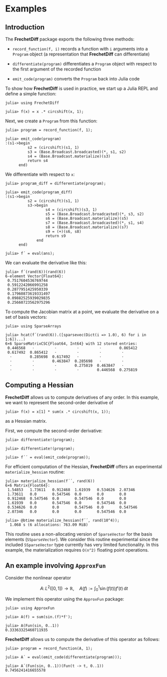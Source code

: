 # Examples

## Introduction

The **FrechetDiff** package exports the following three methods:

* `record_function(f, i)` records a function with `i` arguments into a `Program` object (a representation that **FrechetDiff** can differentiate)

* `differentiate(program)` differentiates a `Program` object with respect to the first argument of the recorded function

* `emit_code(program)` converts the `Program` back into Julia code

To show how **FrechetDiff** is used in practice, we start up a Julia REPL and define a simple function:

```julia-repl
julia> using FrechetDiff

julia> f(x) = x .* circshift(x, 1);
```

Next, we create a `Program` from this function:


```julia-repl
julia> program = record_function(f, 1);

julia> emit_code(program)
:(s1->begin
          s2 = (circshift)(s1, 1)
          s3 = (Base.Broadcast.broadcasted)(*, s1, s2)
          s4 = (Base.Broadcast.materialize)(s3)
          return s4
      end)
```

We differentiate with respect to `x`:

```julia-repl
julia> program_diff = differentiate(program);

julia> emit_code(program_diff)
:(s1->begin
          s2 = (circshift)(s1, 1)
          s3->begin
                  s4 = (circshift)(s3, 1)
                  s5 = (Base.Broadcast.broadcasted)(*, s3, s2)
                  s6 = (Base.Broadcast.materialize)(s5)
                  s7 = (Base.Broadcast.broadcasted)(*, s1, s4)
                  s8 = (Base.Broadcast.materialize)(s7)
                  s9 = (+)(s6, s8)
                  return s9
              end
      end)

julia> f´ = eval(ans);
```

We can evaluate the derivative like this:

```julia-repl
julia> f´(rand(6))(rand(6))
6-element Vector{Float64}:
 0.7517604536769744
 0.5912242066991258
 0.2877951425950339
 0.17960873619331497
 0.09882525939029835
 0.25660723562975296
```

To compute the Jacobian matrix at a point, we evaluate the derivative on a set of basis vectors:

```julia-repl
julia> using SparseArrays

julia> hcat(f´(rand(6)).([sparsevec(Dict(i => 1.0), 6) for i in 1:6])...)
6×6 SparseMatrixCSC{Float64, Int64} with 12 stored entries:
 0.446568   ⋅         ⋅         ⋅         ⋅        0.865412
 0.617492  0.865412   ⋅         ⋅         ⋅         ⋅ 
  ⋅        0.285698  0.617492   ⋅         ⋅         ⋅ 
  ⋅         ⋅        0.463847  0.285698   ⋅         ⋅ 
  ⋅         ⋅         ⋅        0.275819  0.463847   ⋅ 
  ⋅         ⋅         ⋅         ⋅        0.446568  0.275819
```

## Computing a Hessian

**FrechetDiff** allows us to compute derivatives of any order.
In this example, we want to represent the second-order derivative of

```julia-repl
julia> f(x) = x[1] * sum(x .* circshift(x, 1));
```
as a Hessian matrix.

First, we compute the second-order derivative:

```julia-repl
julia> differentiate!(program);

julia> differentiate!(program);

julia> f´´ = eval(emit_code(program));
```

For efficient computation of the Hessian, **FrechetDiff** offers an experimental `materialize_hessian` routine:

```julia-repl
julia> materialize_hessian(f´´, rand(6))
6×6 Matrix{Float64}:
 1.54853   1.73611   0.912468  1.61939   0.534626  2.07346
 1.73611   0.0       0.547546  0.0       0.0       0.0
 0.912468  0.547546  0.0       0.547546  0.0       0.0
 1.61939   0.0       0.547546  0.0       0.547546  0.0
 0.534626  0.0       0.0       0.547546  0.0       0.547546
 2.07346   0.0       0.0       0.0       0.547546  0.0

julia> @btime materialize_hessian(f´´, rand(10^4));
  1.068 s (6 allocations: 763.09 MiB)
```

This routine uses a non-allocating version of `SparseVector` for the basis elements (`SSparseVector`).
We consider this routine experimental since the included `SSparseVector` type currently has very limited functionality.
In this example, the materialization requires `O(n^2)` floating point operations.

## An example involving `ApproxFun`

Consider the nonlinear operator
```math
    A \colon L^2([0,1]) \to \mathbb{R},\quad A(f) := \int_0^1 \sin(f(t)) f'(t)\, \mathrm{d}t
```

We implement this operator using the `ApproxFun` package:

```julia-repl
julia> using ApproxFun

julia> A(f) = sum(sin.(f)*f');

julia> A(Fun(sin, 0..1))
0.33363325460711935
```

**FrechetDiff** allows us to compute the derivative of this operator as follows:

```julia-repl
julia> program = record_function(A, 1);

julia> A´ = eval(emit_code(differentiate(program)));

julia> A´(Fun(sin, 0..1))(Fun(t -> t, 0..1))
0.7456241416655578
```
